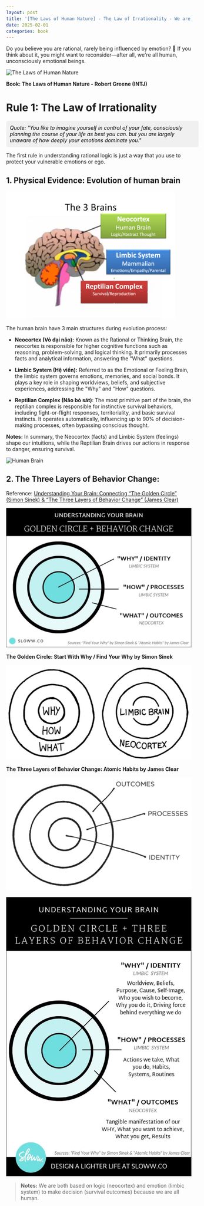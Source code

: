 ```yaml
---
layout: post
title: '[The Laws of Human Nature] - The Law of Irrationality - We are all irrational human 🤔'
date: 2025-02-01
categories: book
---
```


Do you believe you are rational, rarely being influenced by emotion? 🤔 If you think about it, you might want to reconsider—after all, we're all human, unconsciously emotional beings.

<style>
    .quote-box-post {
      background-color: #f0f0f0;
      color: black;
      padding: 10px;
      border-radius: 5px;
      font-style: italic;
      width: 100%;
      margin: 10px auto;
    }

    @media (max-width: 768px) {
        .quote-box-post {
            width: 95%;
            font-size: 1rem;
        }
    }
</style>

![The Laws of Human Nature](https://m.media-amazon.com/images/I/61UPuQRgNKL._SY522_.jpg)

**Book: The Laws of Human Nature - Robert Greene (INTJ)**

# Rule 1: The Law of Irrationality

<div class="quote-box-post">
   Quote: "You like to imagine yourself in control of your fate, consciously planning the course of your life as best you can. but you are largely unaware of how deeply your emotions dominate you."
</div>

The first rule in understanding rational logic is just a way that you use to protect your vulnerable emotions or ego.

## 1. Physical Evidence: Evolution of human brain

![Human Brain](/images/The-School-Of-Life/0_xPUfiJHYQCH-EjSZ.png)

The human brain have 3 main structures during evolution process:

- **Neocortex (Vỏ đại não):** Known as the Rational or Thinking Brain, the neocortex is responsible for higher cognitive functions such as reasoning, problem-solving, and logical thinking. It primarily processes facts and analytical information, answering the "What" questions.

- **Limbic System (Hệ viền):** Referred to as the Emotional or Feeling Brain, the limbic system governs emotions, memories, and social bonds. It plays a key role in shaping worldviews, beliefs, and subjective experiences, addressing the "Why" and "How" questions.

- **Reptilian Complex (Não bò sát)**: The most primitive part of the brain, the reptilian complex is responsible for instinctive survival behaviors, including fight-or-flight responses, territoriality, and basic survival instincts. It operates automatically, influencing up to 90% of decision-making processes, often bypassing conscious thought.

**Notes:** In summary, the Neocortex (facts) and Limbic System (feelings) shape our intuitions, while the Reptilian Brain drives our actions in response to danger, ensuring survival.

![Human Brain](https://incident-prevention.com/wp-content/uploads/2024/02/Neo-Limbic-Image-e1708614756354.jpg)

## 2. The Three Layers of Behavior Change:

Reference: [Understanding Your Brain: Connecting “The Golden Circle” (Simon Sinek) & “The Three Layers of Behavior Change” (James Clear)](https://medium.com/@slowwco/understanding-your-brain-connecting-the-golden-circle-simon-sinek-the-three-layers-of-8750e7478df5)

![Human Brain](/images/The-School-Of-Life/0_ky1hc2Z0rwtHCBfR.webp)

**The Golden Circle: Start With Why / Find Your Why by Simon Sinek**

![Human Brain](/images/The-School-Of-Life/0_ASWjIimLG5vxN4ao.webp)

**The Three Layers of Behavior Change: Atomic Habits by James Clear**

![](/images/The-School-Of-Life/0_XK3-NBjDZJbGfTUk.webp)

![](/images/The-School-Of-Life/0_ibbBCWg3KrAvC-rj.webp)

> **Notes:** We are both based on logic (neocortex) and emotion (limbic system) to make decision (survival outcomes) because we are all human.
